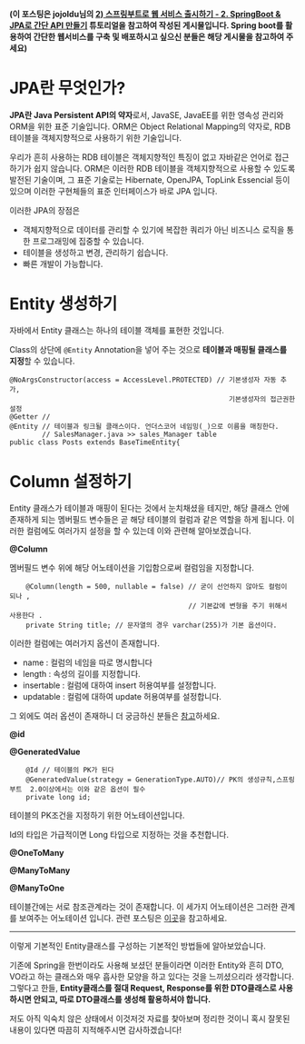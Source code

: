 #### (이 포스팅은 jojoldu님의  [2) 스프링부트로 웹 서비스 출시하기 - 2. SpringBoot & JPA로 간단 API 만들기](https://jojoldu.tistory.com/251) 튜토리얼을 참고하여 작성된 게시물입니다. Spring boot를 활용하여 간단한 웹서비스를 구축 및 배포하시고 싶으신 분들은 해당 게시물을 참고하여 주세요)





# JPA란 무엇인가?



**JPA란 Java Persistent API의 약자**로서, JavaSE, JavaEE를 위한 영속성 관리와 ORM을 위한 표준 기술입니다. ORM은 Object Relational Mapping의 약자로, RDB 테이블을 객체지향적으로 사용하기 위한 기술입니다. 



우리가 흔히 사용하는 RDB 테이블은 객체지향적인 특징이 없고 자바같은 언어로 접근하기가 쉽지 않습니다. ORM은 이러한 RDB 테이블을 객체지향적으로 사용할 수 있도록 발전된 기술이며, 그 표준 기술로는 Hibernate, OpenJPA, TopLink Essencial 등이 있으며 이러한 구현체들의 표준 인터페이스가 바로 JPA 입니다. 



 이러한 JPA의 장점은 



 + 객체지향적으로 데이터를 관리할 수 있기에 복잡한 쿼리가 아닌 비즈니스 로직을 통한 프로그래밍에 집중할 수 있습니다.
 + 테이블을 생성하고 변경, 관리하기 쉽습니다.
 + 빠른 개발이 가능합니다. 

# Entity 생성하기



자바에서 Entity 클래스는 하나의 테이블 객체를 표현한 것입니다. 



Class의 상단에 `@Entity` Annotation을 넣어 주는 것으로 **테이블과 매핑될 클래스를 지정**할 수 있습니다. 



```
@NoArgsConstructor(access = AccessLevel.PROTECTED) // 기본생성자 자동 추가, 
                                                      기본생성자의 접근권한 설정
@Getter // 
@Entity // 테이블과 링크될 클래스이다. 언더스코어 네임밍(_)으로 이름을 매칭한다.
        // SalesManager.java >> sales_Manager table
public class Posts extends BaseTimeEntity{
```





# Column 설정하기


Entity 클래스가 테이블과 매핑이 된다는 것에서 눈치채셨을 테지만, 해당 클래스 안에 존재하게 되는 멤버필드 변수들은 곧 해당 테이블의 컬럼과 같은 역할을 하게 됩니다. 이러한 컬럼에도 여러가지 설정을 할 수 있는데 이와 관련해 알아보겠습니다. 





**@Column**



멤버필드 변수 위에 해당 어노테이션을 기입함으로써 컬럼임을 지정합니다. 



```
    @Column(length = 500, nullable = false) // 굳이 선언하지 않아도 컬럼이 되나 ,
                                            // 기본값에 변형을 주기 위해서 사용한다 .
    private String title; // 문자열의 경우 varchar(255)가 기본 옵션이다.
```




이러한 컬럼에는 여러가지 옵션이 존재합니다. 



+ name : 컬럼의 네임을 따로 명시합니다
+ length : 속성의 길이를 지정합니다.
+ insertable : 컬럼에 대하여 insert 허용여부를 설정합니다.
+ updatable : 컬럼에 대하여 update 허용여부를 설정합니다. 


그 외에도 여러 옵션이 존재하니 더 궁금하신 분들은 [참고](http://itdoc.hitachi.co.jp/manuals/3020/30203Y2110e/EY210078.HTM)하세요.



**@id** 

**@GeneratedValue**
```
    @Id // 테이블의 PK가 된다
    @GeneratedValue(strategy = GenerationType.AUTO)// PK의 생성규칙,스프링부트  2.0이상에서는 이와 같은 옵션이 필수
    private long id;
```

테이블의 PK조건을 지정하기 위한 어노테이션입니다.

Id의 타입은 가급적이면 Long 타입으로 지정하는 것을 추천합니다. 





**@OneToMany**

**@ManyToMany**

**@ManyToOne**



테이블간에는 서로 참조관계라는 것이 존재합니다. 이 세가지 어노테이션은 그러한 관계를 보여주는 어노테이션 입니다. 관련 포스팅은 [이곳](https://jacojang.github.io/jpa/java/hibernate/2016/12/27/jpa-chapter6-%EB%8B%A4%EC%96%91%ED%95%9C_%EC%97%B0%EA%B4%80%EA%B4%80%EA%B3%84_%EB%A7%A4%ED%95%91.html)을 참고하세요.


***


이렇게 기본적인 Entity클래스를 구성하는 기본적인 방법들에 알아보았습니다. 



기존에 Spring을 한번이라도 사용해 보셨던 분들이라면 이러한 Entity와 흔히 DTO, VO라고 하는 클래스와 매우 흡사한 모양을 하고 있다는 것을 느끼셨으리라 생각합니다. 그렇다고 한들, **Entity클래스를 절대 Request, Response를 위한 DTO클래스로 사용하시면 안되고, 따로 DTO클래스를 생성해 활용하셔야 합니다.** 



저도 아직 익숙치 않은 상태에서 이것저것 자료를 찾아보며 정리한 것이니 혹시 잘못된 내용이 있다면 따끔히 지적해주시면 감사하겠습니다!





